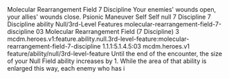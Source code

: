 <ability>
  <name>Molecular Rearrangement Field</name>
  <cost>7 Discipline</cost>
  <flavor>Your enemies&apos; wounds open, your allies&apos; wounds close.</flavor>
  <keywords>
    <keyword>Psionic</keyword>
  </keywords>
  <type>Maneuver</type>
  <distance>Self</distance>
  <target>Self</target>
  <metadata>
    <class>null</class>
    <cost>7 Discipline</cost>
    <cost_amount>7</cost_amount>
    <cost_resource>Discipline</cost_resource>
    <feature_type>ability</feature_type>
    <file_dpath>Null/3rd-Level Features</file_dpath>
    <item_id>molecular-rearrangement-field-7-discipline</item_id>
    <item_index>03</item_index>
    <item_name>Molecular Rearrangement Field (7 Discipline)</item_name>
    <level>3</level>
    <scc>mcdm.heroes.v1:feature.ability.null.3rd-level-feature:molecular-rearrangement-field-7-discipline</scc>
    <scdc>1.1.1:5.1.4.5:03</scdc>
    <source>mcdm.heroes.v1</source>
    <type>feature/ability/null/3rd-level-feature</type>
  </metadata>
  <effects>
    <effect type="mundane">Until the end of the encounter, the size of your Null Field ability increases by 1. While the area of that ability is enlarged this way, each enemy who has i</effect>
  </effects>
</ability>

